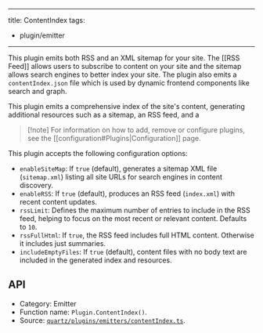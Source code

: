______________________________________________________________________

title: ContentIndex
tags:

- plugin/emitter

______________________________________________________________________

This plugin emits both RSS and an XML sitemap for your site. The \[\[RSS Feed\]\] allows users to subscribe to content on your site and the sitemap allows search engines to better index your site. The plugin also emits a `contentIndex.json` file which is used by dynamic frontend components like search and graph.

This plugin emits a comprehensive index of the site's content, generating additional resources such as a sitemap, an RSS feed, and a

> \[!note\]
> For information on how to add, remove or configure plugins, see the \[\[configuration#Plugins|Configuration\]\] page.

This plugin accepts the following configuration options:

- `enableSiteMap`: If `true` (default), generates a sitemap XML file (`sitemap.xml`) listing all site URLs for search engines in content discovery.
- `enableRSS`: If `true` (default), produces an RSS feed (`index.xml`) with recent content updates.
- `rssLimit`: Defines the maximum number of entries to include in the RSS feed, helping to focus on the most recent or relevant content. Defaults to `10`.
- `rssFullHtml`: If `true`, the RSS feed includes full HTML content. Otherwise it includes just summaries.
- `includeEmptyFiles`: If `true` (default), content files with no body text are included in the generated index and resources.

## API

- Category: Emitter
- Function name: `Plugin.ContentIndex()`.
- Source: [`quartz/plugins/emitters/contentIndex.ts`](https://github.com/jackyzha0/quartz/blob/v4/quartz/plugins/emitters/contentIndex.ts).
